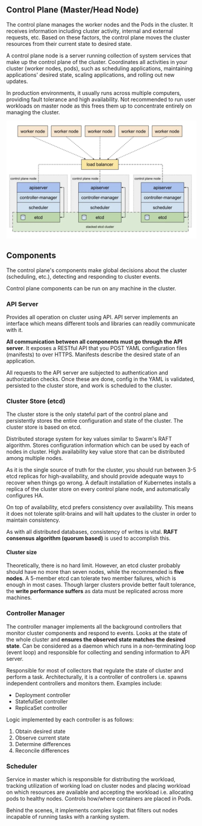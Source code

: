 ## Control Plane (Master/Head Node)

The control plane manages the worker nodes and the Pods in the cluster. It receives information including cluster activity, internal and external requests, etc. Based on these factors, the control plane moves the cluster resources from their current state to desired state.

A control plane node is a server running collection of system services that make up the control plane of the cluster. Coordinates all activities in your cluster (worker nodes, pods), such as scheduling applications, maintaining applications' desired state, scaling applications, and rolling out new updates.

In production environments, it usually runs across multiple computers, providing fault tolerance and high availability. Not recommended to run user workloads on master node as this frees them up to concentrate entirely on managing the cluster.

<img src="../assets/stacked-etcd.png">

## Components

The control plane's components make global decisions about the cluster (scheduling, etc.), detecting and responding to cluster events.

Control plane components can be run on any machine in the cluster.

### API Server

Provides all operation on cluster using API. API server implements an interface which means different tools and libraries can readily communicate with it.

**All communication between all components must go through the API server**. It exposes a RESTful API that you POST YAML configuration files (manifests) to over HTTPS. Manifests describe the desired state of an application.

All requests to the API server are subjected to authentication and authorization checks. Once these are done, config in the YAML is validated, persisted to the cluster store, and work is scheduled to the cluster.

### Cluster Store (etcd)

The cluster store is the only stateful part of the control plane and persistently stores the entire configuration and state of the cluster. The cluster store is based on etcd.

Distributed storage system for key values similar to Swarm's RAFT algorithm. Stores configuration information which can be used by each of nodes in cluster. High availability key value store that can be distributed among multiple nodes.

As it is the single source of truth for the cluster, you should run between 3-5 etcd replicas for high-availability, and should provide adequate ways to recover when things go wrong. A default installation of Kubernetes installs a replica of the cluster store on every control plane node, and automatically configures HA.

On top of availability, etcd prefers consistency over availability. This means it does not tolerate split-brains and will halt updates to the cluster in order to maintain consistency.

As with all distributed databases, consistency of writes is vital. **RAFT consensus algorithm (quorum based)** is used to accomplish this.

#### Cluster size

Theoretically, there is no hard limit. However, an etcd cluster probably should have no more than seven nodes, while the recommended is **five nodes**. A 5-member etcd can tolerate two member failures, which is enough in most cases. Though larger clusters provide better fault tolerance, the **write performance suffers** as data must be replicated across more machines.

### Controller Manager

The controller manager implements all the background controllers that monitor cluster components and respond to events. Looks at the state of the whole cluster and **ensures the observed state matches the desired state**. Can be considered as a daemon which runs in a non-terminating loop (event loop) and responsible for collecting and sending information to API server.

Responsible for most of collectors that regulate the state of cluster and perform a task. Architecturally, it is a controller of controllers i.e. spawns independent controllers and monitors them. Examples include:

- Deployment controller
- StatefulSet controller
- ReplicaSet controller

Logic implemented by each controller is as follows:

1. Obtain desired state
2. Observe current state
3. Determine differences
4. Reconcile differences

### Scheduler

Service in master which is responsible for distributing the workload, tracking utilization of working load on cluster nodes and placing workload on which resources are available and accepting the workload i.e. allocating pods to healthy nodes. Controls how/where containers are placed in Pods.

Behind the scenes, it implements complex logic that filters out nodes incapable of running tasks with a ranking system.
